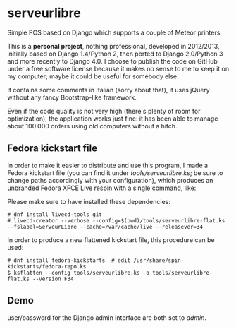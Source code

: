 # serveurlibre
Simple POS based on Django which supports a couple of Meteor printers

This is a **personal project**, nothing professional, developed in 2012/2013, initially based on Django 1.4/Python 2, then ported to Django 2.0/Python 3 and more recently to Django 4.0.
I choose to publish the code on GitHub under a free software license because it makes no sense to me to keep it on my computer; maybe it could be useful for somebody else.

It contains some comments in Italian (sorry about that), it uses jQuery without any fancy Bootstrap-like framework.

Even if the code quality is not very high (there's plenty of room for optimization), the application works just fine: it has been able to manage about 100.000 orders using old computers without a hitch.

## Fedora kickstart file

In order to make it easier to distribute and use this program, I made a Fedora kickstart file (you can find it under *tools/serveurlibre.ks*; be sure to change paths accordingly with your configuration), which produces an unbranded Fedora XFCE Live respin with a single command, like:

Please make sure to have installed these dependencies:

```
# dnf install livecd-tools git
# livecd-creator --verbose --config=$(pwd)/tools/serveurlibre-flat.ks --fslabel=ServeurLibre --cache=/var/cache/live --releasever=34
```

In order to produce a new flattened kickstart file, this procedure can be used:

```
# dnf install fedora-kickstarts  # edit /usr/share/spin-kickstarts/fedora-repo.ks
$ ksflatten --config tools/serveurlibre.ks -o tools/serveurlibre-flat.ks --version F34
```

## Demo

user/password for the Django admin interface are both set to *admin*.
